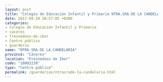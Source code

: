 ```yaml
---
layout: post
title: "Colegio de Educación Infantil y Primaria NTRA.SRA.DE LA CANDELARIA"
date: 2017-09-20 20:57:05 +0200
categories:
- Colegio de Educación Infantil y Primaria
- caceres
- fresnedoso-de-ibor
- Centro público
- guarderia
name: "NTRA.SRA.DE LA CANDELARIA"
province: "Cáceres"
location: "Fresnedoso de Ibor"
code: "10002230"
type: "Centro público"
permalink: /guarderias/ntrasrade-la-candelaria.html
---
```

